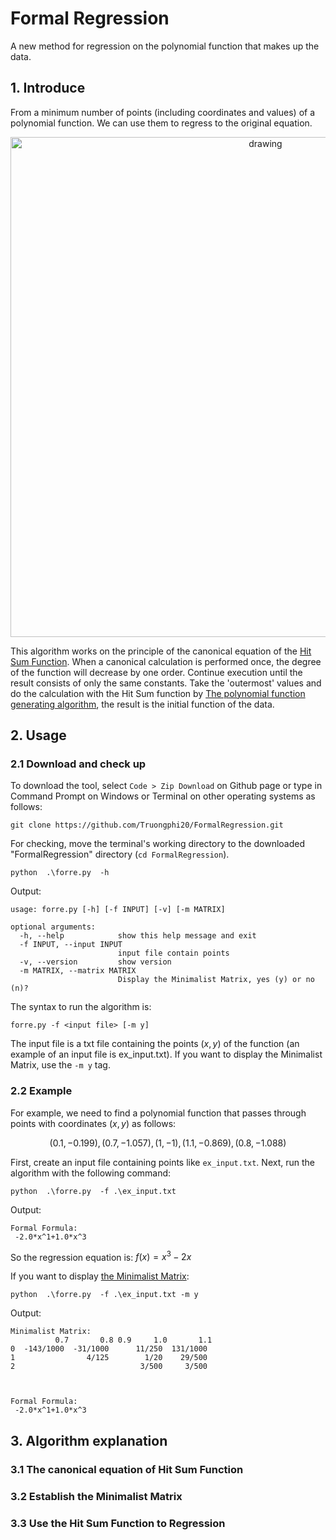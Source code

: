 # Formal Regression
A new method for regression on the polynomial function that makes up the data.

## 1. Introduce

From a minimum number of points (including coordinates and values) of a polynomial function. We can use them to regress to the original equation. 

<p align="center">
<img src="https://user-images.githubusercontent.com/96680644/216259217-ee335dc9-c6c8-4fb9-9f2c-a72536eec1f7.png" alt="drawing" width="800"/>
</p>


This algorithm works on the principle of the canonical equation of the [Hit Sum Function](https://github.com/Truongphi20/sumfor#introduction-to-the-hit-sum-function). When a canonical calculation is performed once, the degree of the function will decrease by one order. Continue execution until the result consists of only the same constants. Take the 'outermost' values and do the calculation with the Hit Sum function by [The polynomial function generating algorithm](https://github.com/Truongphi20/sumfor), the result is the initial function of the data.


## 2. Usage

### 2.1 Download and check up

To download the tool, select ``Code > Zip Download`` on Github page or type in Command Prompt on Windows or Terminal on other operating systems as follows:
    
    git clone https://github.com/Truongphi20/FormalRegression.git
    
For checking, move the terminal's working directory to the downloaded "FormalRegression" directory (`cd FormalRegression`).
    
    python  .\forre.py  -h
    
Output:

    usage: forre.py [-h] [-f INPUT] [-v] [-m MATRIX]

    optional arguments:
      -h, --help            show this help message and exit
      -f INPUT, --input INPUT
                            input file contain points
      -v, --version         show version
      -m MATRIX, --matrix MATRIX
                            Display the Minimalist Matrix, yes (y) or no (n)?

The syntax to run the algorithm is:

    forre.py -f <input file> [-m y]
    
The input file is a txt file containing the points $(x,y)$ of the function (an example of an input file is ex_input.txt). If you want to display the Minimalist Matrix, use the `-m y` tag.

### 2.2 Example

For example, we need to find a polynomial function that passes through points with coordinates $(x,y)$ as follows:

$$(0.1,-0.199), (0.7,-1.057), (1,-1), (1.1,-0.869), (0.8,-1.088)$$

First, create an input file containing points like  `ex_input.txt`. Next, run the algorithm with the following command:

    python  .\forre.py  -f .\ex_input.txt
    
Output:
    
    Formal Formula:
     -2.0*x^1+1.0*x^3

So the regression equation is: $f(x) = x^3-2x$ 

If you want to display [the Minimalist Matrix](#32-establish-the-minimalist-matrix):

    python  .\forre.py  -f .\ex_input.txt -m y
    
Output:

    Minimalist Matrix:
              0.7       0.8 0.9     1.0       1.1
    0  -143/1000  -31/1000      11/250  131/1000
    1                4/125        1/20    29/500
    2                            3/500     3/500



    Formal Formula:
     -2.0*x^1+1.0*x^3
     

## 3. Algorithm explanation
### 3.1 The canonical equation of Hit Sum Function

### 3.2 Establish the Minimalist Matrix

### 3.3 Use the Hit Sum Function to Regression
